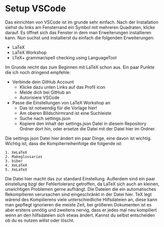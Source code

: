 # Setup VSCode

Das einrichten von VSCode ist im grunde sehr einfach. Nach der Installation siehst du links am Fensterrand ein Symbol mit mehreren Quadraten, klicke darauf.
Es öffnet sich das Fenster in dem man Erweiterungen installieren kann. Nun suchst und installierst du einfach die folgenden Erweiterungen:
  - LaTeX
  - LaTeX Workshop
  - LTeX+ grammar/spell checking using LanguageTool

Im Grunde reicht das zum Beginnen mit LaTeX schon aus. Ein paar Punkte die ich noch dringend empfehle:
  - Verbinde dein GitHub Account
	  - Klicke dazu unten Links auf das Profil icon
	  - Melde dich bei GitHub an
	  - Autorisiere VSCode
  -  Passe die Einstellungen von LaTeX Workshop an
	  - Das ist notwendig für die Vorlage hier!
	  - Am oberen Bildschirmrand ist eine Suchleiste
	  - Suche nach settings.json
	  - Kopiere den Inhalt der settings.json Datei in diesem Repository Ordner dort hin, oder ersetze die Datei mit der Datei hier im Ordner.

Die settings.json Datei hier ändert ein paar Dinge, eine davon ist wichtig.
Wichtig ist, dass die Kompilierreihenfolge die folgende ist:

	1. XeLaTeX
	2. Makeglossaries
	3. biber
	4. XeLaTeX
	5. XeLaTeX

Die Datei hier macht das zur standard Einstellung. Außerdem sind ein paar einstellung bzgl der Fehlertoleranz getroffen, da LaTeX sich auch an kleinen, unwichtigen Problemen gerne aufhängt.
Die Dateien die ein automatisches Rekompilieren verursachen sind eingeschränkt in der Datei hier. TeX legt wärend des Kompilierens viele unterschiedliche Hilfsdateien an, diese kann man gepflegt ignorieren die meiste Zeit, bei größeren Dokumenten ist es aber erstens unnötig und zweitens nervig, dass er jedes mal neu kompiliert wenn an den hilfsdateien sich etwas ändert. 
Kannst du selbst entscheiden ob du es nutzen willst oder löscht.
      

